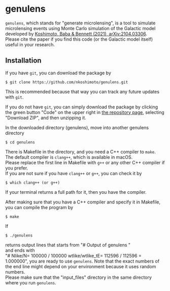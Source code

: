# genulens
`genulens`, which stands for "generate microlensing", is a tool to simulate microlensing events using Monte Carlo simulation of the Galactic model developed by [Koshimoto, Baba & Bennett (2021), arXiv:2104.03306](https://arxiv.org/abs/2104.03306).  
Please cite the paper if you find this code (or the Galactic model itself) useful in your research.  

## Installation
If you have `git`, you can download the package by 
``` 
$ git clone https://github.com/nkoshimoto/genulens.git
```
This is recommended because that way you can track any future updates with `git`.

If you do not have `git`, you can simply download the package by clicking the green button "Code" on the upper right in [the repository page](https://github.com/nkoshimoto/genulens), selecting "Download ZIP", and then unzipping it.

In the downloaded directory (genulens), move into another genulens directory  
``` 
$ cd genulens  
```
There is Makefile in the directory, and you need a C++ compiler to `make`.  
The default compiler is `clang++`, which is available in macOS.  
Please replace the first line in Makefile with `g++` or any other C++ compiler if you prefer.  
If you are not sure if you have `clang++` or `g++`, you can check it by  
```
$ which clang++ (or g++)
```
If your terminal returns a full path for it, then you have the compiler.

After making sure that you have a C++ compiler and specify it in Makefile, you can compile the program by  
```
$ make
```

If  
```
$ ./genulens  
```
returns output lines that starts from 
"#   Output of genulens "  
and ends with  
"# Nlike/N= 100000 / 100000      wtlike/wtlike\_tE= 112596 / 112596 = 1.000000", 
you are ready to use `genulens`. Note that the exact numbers of the end line might depend on your environment because it uses random numbers.  
Please make sure that the "input\_files" directory in the same directory where you run `genulens`.



